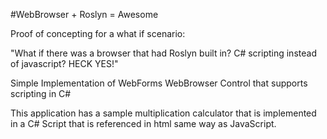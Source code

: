 #WebBrowser + Roslyn = Awesome

Proof of concepting for a what if scenario:

"What if there was a browser that had Roslyn built in? C# scripting instead of javascript? HECK YES!"

Simple Implementation of WebForms WebBrowser Control that supports scripting in C#

This application has a sample multiplication calculator that is implemented in a C# Script that is referenced in html same way as JavaScript. 

